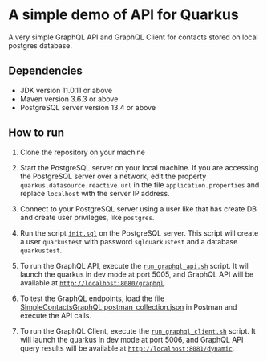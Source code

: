 # A simple demo of API for Quarkus

A very simple GraphQL API and GraphQL Client for contacts stored on local postgres database.

## Dependencies

- JDK version 11.0.11 or above
- Maven version 3.6.3 or above
- PostgreSQL server version 13.4 or above

## How to run

1. Clone the repository on your machine

2. Start the PostgreSQL server on your local machine. If you are accessing the PostgreSQL server over a network, edit the property `quarkus.datasource.reactive.url` in the file `application.properties` and replace `localhost` with the server IP address.

3. Connect to your PostgreSQL server using a user like that has create DB and create user privileges, like `postgres`.

4. Run the script [`init.sql`](documents/init.sql) on the PostgreSQL server. This script will create a user `quarkustest` with password `sqlquarkustest` and a database `quarkustest`.

5. To run the GraphQL API, execute the [`run_graphql_api.sh`](run_graphql_api.sh) script. It will launch the quarkus in dev mode at port 5005, and GraphQL API will be available at [`http://localhost:8080/graphql`](http://localhost:8080/graphql).

6. To test the GraphQL endpoints, load the file [SimpleContactsGraphQL.postman_collection.json](documents/SimpleContactsGraphQL.postman_collection.json) in Postman and execute the API calls.

7. To run the GraphQL Client, execute the [`run_graphql_client.sh`](run_graphql_client.sh) script. It will launch the quarkus in dev mode at port 5006, and GraphQL API query results will be available at [`http://localhost:8081/dynamic`](http://localhost:8081/dynamic).

